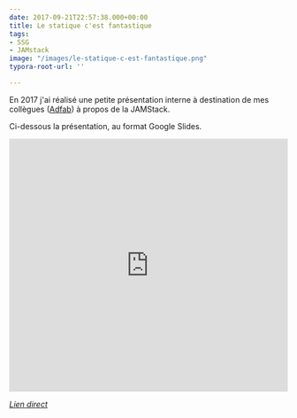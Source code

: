 ```yaml
---
date: 2017-09-21T22:57:38.000+00:00
title: Le statique c'est fantastique
tags:
- SSG
- JAMstack
image: "/images/le-statique-c-est-fantastique.png"
typora-root-url: ''

---
```

En 2017 j'ai réalisé une petite présentation interne à destination de mes collègues ([Adfab](https://adfab.fr "Site web Adfab")) à propos de la JAMStack.

Ci-dessous la présentation, au format Google Slides.

<!--break-->

<iframe src="https://docs.google.com/presentation/d/e/2PACX-1vSgfI-5wg8n1crZOXnyGBgVMtzfedqVy2jobj3Iz-t_8htuVCsAcpoUcG37ibM7qjUDdilKtCDoaF-Q/embed?start=false&loop=false&delayms=3000" frameborder="0" width="760" height="457" allowfullscreen="true" mozallowfullscreen="true" webkitallowfullscreen="true" style="width:100%;"></iframe>

[_Lien direct_](https://docs.google.com/presentation/d/e/2PACX-1vSgfI-5wg8n1crZOXnyGBgVMtzfedqVy2jobj3Iz-t_8htuVCsAcpoUcG37ibM7qjUDdilKtCDoaF-Q/pub?start=false&loop=false&delayms=3000)